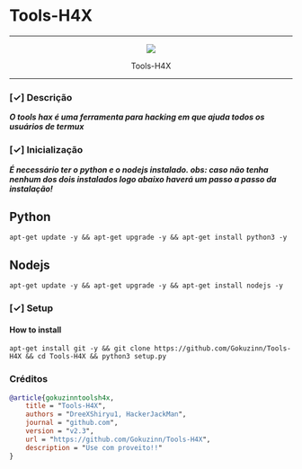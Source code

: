 # Tools-H4X

---

<p align="center">
    <img src="https://img.shields.io/badge/Version-2.3-brightgreen">
</p>
<p align="center">
    Tools-H4X
</p>

---

### [✓] Descrição

***O tools hax é uma ferramenta para hacking em que ajuda todos os usuários de termux***

### [✓] Inicialização

***É necessário ter o python e o nodejs instalado. obs: caso não tenha nenhum dos dois instalados logo abaixo haverá um passo a passo da instalação!***

## Python

```
apt-get update -y && apt-get upgrade -y && apt-get install python3 -y
```

## Nodejs

```
apt-get update -y && apt-get upgrade -y && apt-get install nodejs -y
```

### [✓] Setup

#### How to install

```
apt-get install git -y && git clone https://github.com/Gokuzinn/Tools-H4X && cd Tools-H4X && python3 setup.py
```

### Créditos

```bibtex
@article{gokuzinntoolsh4x,
    title = "Tools-H4X",
    authors = "DreeXShiryu1, HackerJackMan",
    journal = "github.com",
    version = "v2.3",
    url = "https://github.com/Gokuzinn/Tools-H4X",
    description = "Use com proveito!!"
}
```
